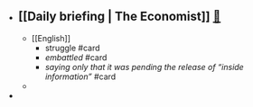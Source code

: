 - [[Daily briefing | The Economist]]   [🔗](https://www.economist.com/espresso?itm\_source=parsely-api)
	-
	- [[English]]
		- struggle #card
		- _embattled_ #card
		- _saying only that it was pending the release of “inside information”_ #card
	-
-